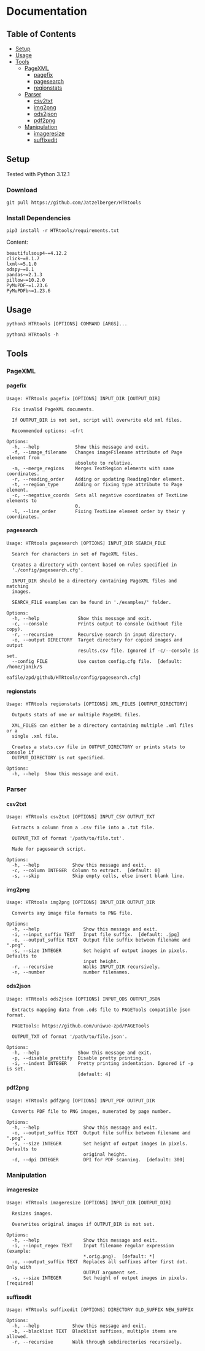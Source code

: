 # Documentation
## Table of Contents
- [Setup](https://github.com/Jatzelberger/HTRtools#setup)
- [Usage](https://github.com/Jatzelberger/HTRtools#usage)
- [Tools](https://github.com/Jatzelberger/HTRtools#tools)
   - [PageXML](https://github.com/Jatzelberger/HTRtools#pagexml)
      - [pagefix](https://github.com/Jatzelberger/HTRtools#pagefix)
      - [pagesearch](https://github.com/Jatzelberger/HTRtools#pagesearch)
      - [regionstats](https://github.com/Jatzelberger/HTRtools#regionstats)
    - [Parser](https://github.com/Jatzelberger/HTRtools#parser)
      - [csv2txt](https://github.com/Jatzelberger/HTRtools#csv2txt)
      - [img2png](https://github.com/Jatzelberger/HTRtools#img2png)
      - [ods2json](https://github.com/Jatzelberger/HTRtools#ods2json)
      - [pdf2png](https://github.com/Jatzelberger/HTRtools#pdf2png)
    - [Manipulation](https://github.com/Jatzelberger/HTRtools#manipulation)
      - [imageresize](https://github.com/Jatzelberger/HTRtools#imageresize)
      - [suffixedit](https://github.com/Jatzelberger/HTRtools#suffixedit)

## Setup
Tested with Python 3.12.1
### Download
```shell
git pull https://github.com/Jatzelberger/HTRtools
```
### Install Dependencies
```shell
pip3 install -r HTRtools/requirements.txt
```
Content:
```
beautifulsoup4~=4.12.2
click~=8.1.7
lxml~=5.1.0
odspy~=0.1
pandas~=2.1.3
pillow~=10.2.0
PyMuPDF~=1.23.6
PyMuPDFb~=1.23.6
```

## Usage
```shell
python3 HTRtools [OPTIONS] COMMAND [ARGS]...
```
```shell
python3 HTRtools -h
```

## Tools
### PageXML
#### pagefix
```
Usage: HTRtools pagefix [OPTIONS] INPUT_DIR [OUTPUT_DIR]

  Fix invalid PageXML documents.

  If OUTPUT_DIR is not set, script will overwrite old xml files.

  Recommended options: -cfrt

Options:
  -h, --help             Show this message and exit.
  -f, --image_filename   Changes imageFilename attribute of Page element from
                         absolute to relative.
  -m, --merge_regions    Merges TextRegion elements with same coordinates.
  -r, --reading_order    Adding or updating ReadingOrder element.
  -t, --region_type      Adding or fixing type attribute to Page element.
  -c, --negative_coords  Sets all negative coordinates of TextLine elements to
                         0.
  -l, --line_order       Fixing TextLine element order by their y coordinates.
```

#### pagesearch
```
Usage: HTRtools pagesearch [OPTIONS] INPUT_DIR SEARCH_FILE

  Search for characters in set of PageXML files.

  Creates a directory with content based on rules specified in
  './config/pagesearch.cfg'.

  INPUT_DIR should be a directory containing PageXML files and matching
  images.

  SEARCH_FILE examples can be found in './examples/' folder.

Options:
  -h, --help              Show this message and exit.
  -c, --console           Prints output to console (without file copy).
  -r, --recursive         Recursive search in input directory.
  -o, --output DIRECTORY  Target directory for copied images and output
                          results.csv file. Ignored if -c/--console is set.
  --config FILE           Use custom config.cfg file.  [default: /home/janik/S
                          eafile/zpd/github/HTRtools/config/pagesearch.cfg]
```
#### regionstats
```
Usage: HTRtools regionstats [OPTIONS] XML_FILES [OUTPUT_DIRECTORY]

  Outputs stats of one or multiple PageXML files.

  XML_FILES can either be a directory containing multiple .xml files or a
  single .xml file.

  Creates a stats.csv file in OUTPUT_DIRECTORY or prints stats to console if
  OUTPUT_DIRECTORY is not specified.

Options:
  -h, --help  Show this message and exit.
```
### Parser
#### csv2txt
```
Usage: HTRtools csv2txt [OPTIONS] INPUT_CSV OUTPUT_TXT

  Extracts a column from a .csv file into a .txt file.

  OUTPUT_TXT of format '/path/to/file.txt'.

  Made for pagesearch script.

Options:
  -h, --help            Show this message and exit.
  -c, --column INTEGER  Column to extract.  [default: 0]
  -s, --skip            Skip empty cells, else insert blank line.
```

#### img2png
```
Usage: HTRtools img2png [OPTIONS] INPUT_DIR OUTPUT_DIR

  Converts any image file formats to PNG file.

Options:
  -h, --help                Show this message and exit.
  -i, --input_suffix TEXT   Input file suffix.  [default: .jpg]
  -o, --output_suffix TEXT  Output file suffix between filename and ".png".
  -s, --size INTEGER        Set height of output images in pixels. Defaults to
                            input height.
  -r, --recursive           Walks INPUT_DIR recursively.
  -n, --number              number filenames.

```

#### ods2json
```
Usage: HTRtools ods2json [OPTIONS] INPUT_ODS OUTPUT_JSON

  Extracts mapping data from .ods file to PAGETools compatible json format.

  PAGETools: https://github.com/uniwue-zpd/PAGETools

  OUTPUT_TXT of format '/path/to/file.json'.

Options:
  -h, --help              Show this message and exit.
  -p, --disable_prettify  Disable pretty printing.
  -i, --indent INTEGER    Pretty printing indentation. Ignored if -p is set.
                          [default: 4]
```

#### pdf2png
```
Usage: HTRtools pdf2png [OPTIONS] INPUT_PDF OUTPUT_DIR

  Converts PDF file to PNG images, numerated by page number.

Options:
  -h, --help                Show this message and exit.
  -o, --output_suffix TEXT  Output file suffix between filename and ".png".
  -s, --size INTEGER        Set height of output images in pixels. Defaults to
                            original height.
  -d, --dpi INTEGER         DPI for PDF scanning.  [default: 300]
```

### Manipulation
#### imageresize
```
Usage: HTRtools imageresize [OPTIONS] INPUT_DIR [OUTPUT_DIR]

  Resizes images.

  Overwrites original images if OUTPUT_DIR is not set.

Options:
  -h, --help                Show this message and exit.
  -i, --input_regex TEXT    Input filename regular expression (example:
                            *.orig.png).  [default: *]
  -o, --output_suffix TEXT  Replaces all suffixes after first dot. Only with
                            OUTPUT argument set.
  -s, --size INTEGER        Set height of output images in pixels.  [required]
```

#### suffixedit
```
Usage: HTRtools suffixedit [OPTIONS] DIRECTORY OLD_SUFFIX NEW_SUFFIX

Options:
  -h, --help            Show this message and exit.
  -b, --blacklist TEXT  Blacklist suffixes, multiple items are allowed.
  -r, --recursive       Walk through subdirectories recursively.
```